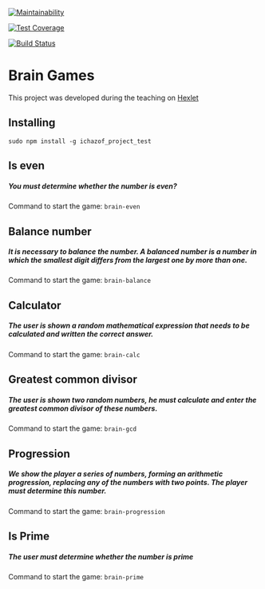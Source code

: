 [![Maintainability](https://api.codeclimate.com/v1/badges/c864d49d037cfb3462d4/maintainability)](https://codeclimate.com/github/ichazof/project-lvl1-s308/maintainability)

[![Test Coverage](https://api.codeclimate.com/v1/badges/c864d49d037cfb3462d4/test_coverage)](https://codeclimate.com/github/ichazof/project-lvl1-s308/test_coverage)


[![Build Status](https://travis-ci.org/ichazof/project-lvl1-s308.svg?branch=master)](https://travis-ci.org/ichazof/project-lvl1-s308)


# Brain Games
This project was developed during the teaching on [Hexlet](https://ru.hexlet.io/)


## Installing


```
sudo npm install -g ichazof_project_test
```


## Is even
##### You must determine whether the number is even?

Command to start the game: ``` brain-even ```


## Balance number
##### It is necessary to balance the number. A balanced number is a number in which the smallest digit differs from the largest one by more than one.

Command to start the game: ``` brain-balance ```


## Calculator
##### The user is shown a random mathematical expression that needs to be calculated and written the correct answer.

Command to start the game: ``` brain-calc ```


## Greatest common divisor
##### The user is shown two random numbers, he must calculate and enter the greatest common divisor of these numbers.

Command to start the game: ``` brain-gcd ```



## Progression
##### We show the player a series of numbers, forming an arithmetic progression, replacing any of the numbers with two points. The player must determine this number.

Command to start the game: ``` brain-progression ```



## Is Prime
##### The user must determine whether the number is prime

Command to start the game: ``` brain-prime ```


